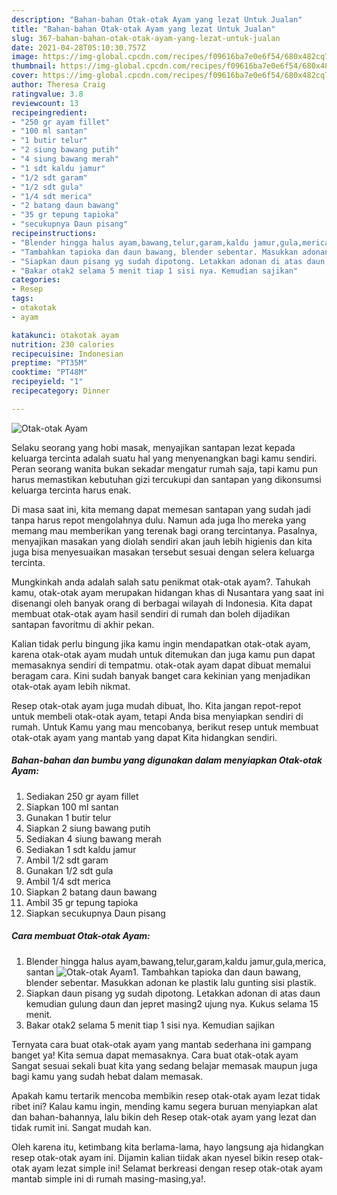 ```yaml
---
description: "Bahan-bahan Otak-otak Ayam yang lezat Untuk Jualan"
title: "Bahan-bahan Otak-otak Ayam yang lezat Untuk Jualan"
slug: 367-bahan-bahan-otak-otak-ayam-yang-lezat-untuk-jualan
date: 2021-04-28T05:10:30.757Z
image: https://img-global.cpcdn.com/recipes/f09616ba7e0e6f54/680x482cq70/otak-otak-ayam-foto-resep-utama.jpg
thumbnail: https://img-global.cpcdn.com/recipes/f09616ba7e0e6f54/680x482cq70/otak-otak-ayam-foto-resep-utama.jpg
cover: https://img-global.cpcdn.com/recipes/f09616ba7e0e6f54/680x482cq70/otak-otak-ayam-foto-resep-utama.jpg
author: Theresa Craig
ratingvalue: 3.8
reviewcount: 13
recipeingredient:
- "250 gr ayam fillet"
- "100 ml santan"
- "1 butir telur"
- "2 siung bawang putih"
- "4 siung bawang merah"
- "1 sdt kaldu jamur"
- "1/2 sdt garam"
- "1/2 sdt gula"
- "1/4 sdt merica"
- "2 batang daun bawang"
- "35 gr tepung tapioka"
- "secukupnya Daun pisang"
recipeinstructions:
- "Blender hingga halus ayam,bawang,telur,garam,kaldu jamur,gula,merica, santan"
- "Tambahkan tapioka dan daun bawang, blender sebentar. Masukkan adonan ke plastik lalu gunting sisi plastik."
- "Siapkan daun pisang yg sudah dipotong. Letakkan adonan di atas daun kemudian gulung daun dan jepret masing2 ujung nya. Kukus selama 15 menit."
- "Bakar otak2 selama 5 menit tiap 1 sisi nya. Kemudian sajikan"
categories:
- Resep
tags:
- otakotak
- ayam

katakunci: otakotak ayam 
nutrition: 230 calories
recipecuisine: Indonesian
preptime: "PT35M"
cooktime: "PT48M"
recipeyield: "1"
recipecategory: Dinner

---
```



![Otak-otak Ayam](https://img-global.cpcdn.com/recipes/f09616ba7e0e6f54/680x482cq70/otak-otak-ayam-foto-resep-utama.jpg)

Selaku seorang yang hobi masak, menyajikan santapan lezat kepada keluarga tercinta adalah suatu hal yang menyenangkan bagi kamu sendiri. Peran seorang  wanita bukan sekadar mengatur rumah saja, tapi kamu pun harus memastikan kebutuhan gizi tercukupi dan santapan yang dikonsumsi keluarga tercinta harus enak.

Di masa  saat ini, kita memang dapat memesan santapan yang sudah jadi tanpa harus repot mengolahnya dulu. Namun ada juga lho mereka yang memang mau memberikan yang terenak bagi orang tercintanya. Pasalnya, menyajikan masakan yang diolah sendiri akan jauh lebih higienis dan kita juga bisa menyesuaikan masakan tersebut sesuai dengan selera keluarga tercinta. 



Mungkinkah anda adalah salah satu penikmat otak-otak ayam?. Tahukah kamu, otak-otak ayam merupakan hidangan khas di Nusantara yang saat ini disenangi oleh banyak orang di berbagai wilayah di Indonesia. Kita dapat membuat otak-otak ayam hasil sendiri di rumah dan boleh dijadikan santapan favoritmu di akhir pekan.

Kalian tidak perlu bingung jika kamu ingin mendapatkan otak-otak ayam, karena otak-otak ayam mudah untuk ditemukan dan juga kamu pun dapat memasaknya sendiri di tempatmu. otak-otak ayam dapat dibuat memalui beragam cara. Kini sudah banyak banget cara kekinian yang menjadikan otak-otak ayam lebih nikmat.

Resep otak-otak ayam juga mudah dibuat, lho. Kita jangan repot-repot untuk membeli otak-otak ayam, tetapi Anda bisa menyiapkan sendiri di rumah. Untuk Kamu yang mau mencobanya, berikut resep untuk membuat otak-otak ayam yang mantab yang dapat Kita hidangkan sendiri.

<!--inarticleads1-->

##### Bahan-bahan dan bumbu yang digunakan dalam menyiapkan Otak-otak Ayam:

1. Sediakan 250 gr ayam fillet
1. Siapkan 100 ml santan
1. Gunakan 1 butir telur
1. Siapkan 2 siung bawang putih
1. Sediakan 4 siung bawang merah
1. Sediakan 1 sdt kaldu jamur
1. Ambil 1/2 sdt garam
1. Gunakan 1/2 sdt gula
1. Ambil 1/4 sdt merica
1. Siapkan 2 batang daun bawang
1. Ambil 35 gr tepung tapioka
1. Siapkan secukupnya Daun pisang




<!--inarticleads2-->

##### Cara membuat Otak-otak Ayam:

1. Blender hingga halus ayam,bawang,telur,garam,kaldu jamur,gula,merica, santan
<img src="https://img-global.cpcdn.com/steps/ae2debbbe22f10f0/160x128cq70/otak-otak-ayam-langkah-memasak-1-foto.jpg" alt="Otak-otak Ayam">1. Tambahkan tapioka dan daun bawang, blender sebentar. Masukkan adonan ke plastik lalu gunting sisi plastik.
1. Siapkan daun pisang yg sudah dipotong. Letakkan adonan di atas daun kemudian gulung daun dan jepret masing2 ujung nya. Kukus selama 15 menit.
1. Bakar otak2 selama 5 menit tiap 1 sisi nya. Kemudian sajikan




Ternyata cara buat otak-otak ayam yang mantab sederhana ini gampang banget ya! Kita semua dapat memasaknya. Cara buat otak-otak ayam Sangat sesuai sekali buat kita yang sedang belajar memasak maupun juga bagi kamu yang sudah hebat dalam memasak.

Apakah kamu tertarik mencoba membikin resep otak-otak ayam lezat tidak ribet ini? Kalau kamu ingin, mending kamu segera buruan menyiapkan alat dan bahan-bahannya, lalu bikin deh Resep otak-otak ayam yang lezat dan tidak rumit ini. Sangat mudah kan. 

Oleh karena itu, ketimbang kita berlama-lama, hayo langsung aja hidangkan resep otak-otak ayam ini. Dijamin kalian tiidak akan nyesel bikin resep otak-otak ayam lezat simple ini! Selamat berkreasi dengan resep otak-otak ayam mantab simple ini di rumah masing-masing,ya!.

